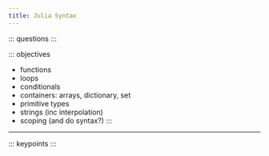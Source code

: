 ```yaml
---
title: Julia Syntax
---
```


::: questions
:::

::: objectives
- functions
- loops
- conditionals
- containers: arrays, dictionary, set
- primitive types
- strings (inc interpolation)
- scoping (and do syntax?)
:::

---

::: keypoints
:::

